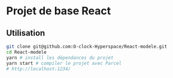 Projet de base React
====================

## Utilisation

``` sh
git clone git@github.com:O-clock-Hyperspace/React-modele.git
cd React-modele
yarn # install les dépendances du projet
yarn start # compiler le projet avec Parcel
# http://localhost:1234/
```